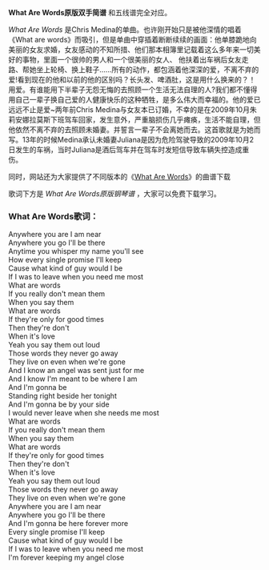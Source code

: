 

**What Are Words原版双手简谱** 和五线谱完全对应。

_What Are Words_ 是Chris Medina的单曲。也许刚开始只是被他深情的唱着《What are
words》而吸引，但是单曲中穿插着断断续续的画面：他单膝跪地向美丽的女友求婚，女友感动的不知所措、他们那本相簿里记载着这么多年来一切美好的事物，里面一个很帅的男人和一个很美丽的女人、
他扶着出车祸后女友走路、帮她坐上轮椅、换上鞋子......所有的动作，都包涵着他深深的爱，不离不弃的爱!看到现在的他和以前的他的区别吗？长头发、啤酒肚，这是用什么换来的？！用爱。有谁能用下半辈子无怨无悔的去照顾一个生活无法自理的人?我们都不懂得用自己一辈子换自己爱的人健康快乐的这种牺牲，是多么伟大而幸福的。他的爱已远远不止是爱~两年前Chris
Medina与女友本已订婚，不幸的是在2009年10月朱莉安娜拉莫斯下班驾车回家，发生意外，严重脑损伤几乎瘫痪，生活不能自理，但他依然不离不弃的去照顾未婚妻。并誓言一辈子不会离她而去。这首歌就是为她而写。13年的时候Medina承认未婚妻Juliana是因为危险驾驶导致的2009年10月2日发生的车祸，当时Juliana是酒后驾车并在驾车时发短信导致车辆失控造成重伤。

同时，网站还为大家提供了不同版本的《[What Are Words](Music-4330-What-Are-Words-Chris-Medina.html
"What Are Words")》的曲谱下载

歌词下方是 _What Are Words原版钢琴谱_ ，大家可以免费下载学习。

### What Are Words歌词：

Anywhere you are I am near  
Anywhere you go I'll be there  
Anytime you whisper my name you'll see  
How every single promise I'll keep  
Cause what kind of guy would I be  
If I was to leave when you need me most  
What are words  
If you really don't mean them  
When you say them  
What are words  
If they're only for good times  
Then they're don't  
When it's love  
Yeah you say them out loud  
Those words they never go away  
They live on even when we're gone  
And I know an angel was sent just for me  
And I know I'm meant to be where I am  
And I'm gonna be  
Standing right beside her tonight  
And I'm gonna be by your side  
I would never leave when she needs me most  
What are words  
If you really don't mean them  
When you say them  
What are words  
If they're only for good times  
Then they're don't  
When it's love  
Yeah you say them out loud  
Those words they never go away  
They live on even when we're gone  
Anywhere you are I am near  
Anywhere you go I'll be there  
And I'm gonna be here forever more  
Every single promise I'll keep  
Cause what kind of guy would I be  
If I was to leave when you need me most  
I'm forever keeping my angel close

